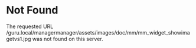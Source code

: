 <!DOCTYPE HTML PUBLIC "-//IETF//DTD HTML 2.0//EN">
<html><head>
<meta http-equiv="Content-Type" content="text/html; charset=iso-8859-1">

<title>404 Not Found</title>
</head><body>
<h1>Not Found</h1>
<p>The requested URL /guru.local/managermanager/assets/images/doc/mm/mm_widget_showimagetvs1.jpg was not found on this server.</p>
</body></html>
